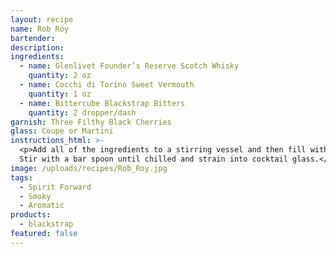 ```yaml
---
layout: recipe
name: Rob Roy
bartender:
description:
ingredients:
  - name: Glenlivet Founder’s Reserve Scotch Whisky
    quantity: 2 oz
  - name: Cocchi di Torino Sweet Vermouth
    quantity: 1 oz
  - name: Bittercube Blackstrap Bitters
    quantity: 2 dropper/dash
garnish: Three Filthy Black Cherries
glass: Coupe or Martini
instructions_html: >-
  <p>Add all of the ingredients to a stirring vessel and then fill with ice.
  Stir with a bar spoon until chilled and strain into cocktail glass.</p>
image: /uploads/recipes/Rob_Roy.jpg
tags:
  - Spirit Forward
  - Smoky
  - Aromatic
products:
  - blackstrap
featured: false
---
```



